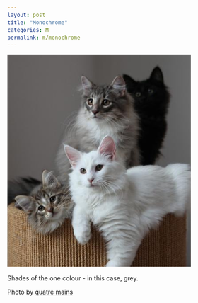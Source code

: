 ```yaml
---
layout: post
title: "Monochrome"
categories: M
permalink: m/monochrome
---
```


<img src="/images/m/monochrome.jpg">

Shades of the one colour - in this case, grey.

Photo by <a href="http://www.flickr.com/photos/titrans/4028577747/">quatre mains</a>